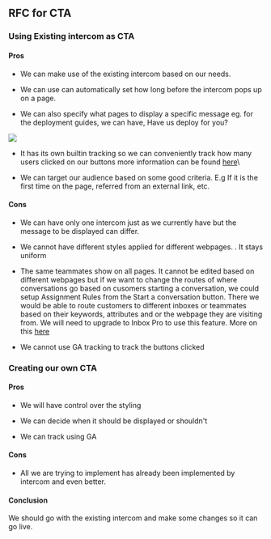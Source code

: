 ## RFC for CTA

### Using Existing intercom as CTA
#### Pros

- We can make use of the existing intercom based on our needs.

- We can use can automatically set how long before the intercom pops up on a page. 

- We can also specify what pages to display a specific message eg. for the deployment guides, we can have, Have us deploy for you?

![](https://lh4.googleusercontent.com/KZyeKk5AZ8vh4kBDAkCFfc1YYL3s5HfjJ71WjVlgQoLn7hV05cUhgTWje8fbu28kMHhNZBT97hxebV4MBdML2UIDcodeUBdEQg56sMsaMh-DIS66EoDOjdMkemB_FYKAZrpZ7JTP)

- It has its own builtin tracking so we can conveniently track how many users clicked on our buttons more information can be found [here](<https://www.intercom.com/help/en/articles/317-your-message-statistics-explained>)\

- We can target our audience based on some good criteria. E.g If it is the first time on the page, referred from an external link, etc.

#### Cons 

- We can have only one intercom just as we currently have but the message to be displayed can differ. 

- We cannot have different styles applied for different webpages. . It stays uniform

- The same teammates show on all pages. It cannot be edited based on different webpages but if we want to change the routes of where conversations go based on cusomers starting a conversation, we could setup Assignment Rules from the Start a conversation button. There we would be able to route customers to different inboxes or teammates based on their keywords, attributes and or the webpage they are visiting from. We will need to upgrade to Inbox Pro to use this feature. More on this [here](<https://www.intercom.com/help/en/articles/199-assign-conversations-to-teammates-and-teams>)

- We cannot use GA tracking to track the buttons clicked

### Creating our own CTA

#### Pros

- We will have control over the styling

- We can decide when it should be displayed or shouldn't

- We can track using GA

#### Cons

- All we are trying to implement has already been implemented by intercom and even better.

#### Conclusion 
We should go with the existing intercom and make some changes so it can go live.